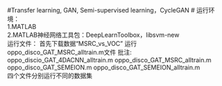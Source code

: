 #Transfer learning, GAN, Semi-supervised learning，CycleGAN #                                                                                运行环境：                                                                                                                                 
1.MATLAB                                                                                                                                   
2.MATLAB神经网络工具包：DeepLearnToolbox，libsvm-new                                                                                         
运行文件：                                                                                                                                  首先下载数据“MSRC_vs_VOC”                                                                                                                    运行oppo_disco_GAT_MSRC_alltrain.m文件                                                                                                      批注:
oppo_discio_GAT_4DACNN_alltrain.m
oppo_disco_GAT_MSRC_alltrain.m
oppo_disco_GAT_SEMEION.m
oppo_disco_GAT_SEMEION_alltrain.m                                                                                                         
四个文件分别运行不同的数据集
